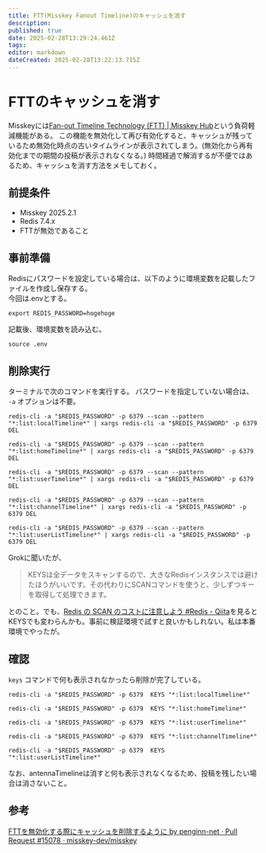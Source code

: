 ```yaml
---
title: FTT(Misskey Fanout Timeline)のキャッシュを消す
description: 
published: true
date: 2025-02-28T13:29:24.461Z
tags: 
editor: markdown
dateCreated: 2025-02-28T13:22:13.715Z
---
```


# FTTのキャッシュを消す

Misskeyには[Fan-out Timeline Technology (FTT) | Misskey Hub](https://misskey-hub.net/ja/docs/for-admin/features/ftt/)という負荷軽減機能がある。
この機能を無効化して再び有効化すると、キャッシュが残っているため無効化時点の古いタイムラインが表示されてしまう。(無効化から再有効化までの期間の投稿が表示されなくなる。)
時間経過で解消するが不便ではあるため、キャッシュを消す方法をメモしておく。

## 前提条件

- Misskey 2025.2.1
- Redis 7.4.x
- FTTが無効であること

## 事前準備

Redisにパスワードを設定している場合は、以下のように環境変数を記載したファイルを作成し保存する。  
今回は.envとする。

```
export REDIS_PASSWORD=hogehoge
```

記載後、環境変数を読み込む。

```
source .env
```

## 削除実行

ターミナルで次のコマンドを実行する。
パスワードを指定していない場合は、 `-a` オプションは不要。

```
redis-cli -a "$REDIS_PASSWORD" -p 6379 --scan --pattern "*:list:localTimeline*" | xargs redis-cli -a "$REDIS_PASSWORD" -p 6379 DEL

redis-cli -a "$REDIS_PASSWORD" -p 6379 --scan --pattern "*:list:homeTimeline*" | xargs redis-cli -a "$REDIS_PASSWORD" -p 6379 DEL

redis-cli -a "$REDIS_PASSWORD" -p 6379 --scan --pattern "*:list:userTimeline*" | xargs redis-cli -a "$REDIS_PASSWORD" -p 6379 DEL

redis-cli -a "$REDIS_PASSWORD" -p 6379 --scan --pattern "*:list:channelTimeline*" | xargs redis-cli -a "$REDIS_PASSWORD" -p 6379 DEL

redis-cli -a "$REDIS_PASSWORD" -p 6379 --scan --pattern "*:list:userListTimeline*" | xargs redis-cli -a "$REDIS_PASSWORD" -p 6379 DEL
```

Grokに聞いたが、
> KEYSは全データをスキャンするので、大きなRedisインスタンスでは避けたほうがいいです。その代わりにSCANコマンドを使うと、少しずつキーを取得して処理できます。

とのこと。でも、[Redis の SCAN のコストに注意しよう #Redis - Qiita](https://qiita.com/ssc-ksaitou/items/5507f0f44b0bc4bd9f12)を見るとKEYSでも変わらんかも。事前に検証環境で試すと良いかもしれない。私は本番環境でやったが。


## 確認

`keys` コマンドで何も表示されなかったら削除が完了している。

```
redis-cli -a "$REDIS_PASSWORD" -p 6379  KEYS "*:list:localTimeline*"

redis-cli -a "$REDIS_PASSWORD" -p 6379  KEYS "*:list:homeTimeline*"

redis-cli -a "$REDIS_PASSWORD" -p 6379  KEYS "*:list:userTimeline*"

redis-cli -a "$REDIS_PASSWORD" -p 6379  KEYS "*:list:channelTimeline*"

redis-cli -a "$REDIS_PASSWORD" -p 6379  KEYS "*:list:userListTimeline*"
```

なお、antennaTimelineは消すと何も表示されなくなるため、投稿を残したい場合は消さないこと。

## 参考

[FTTを無効化する際にキャッシュを削除するように by penginn-net · Pull Request #15078 · misskey-dev/misskey](https://github.com/misskey-dev/misskey/pull/15078)